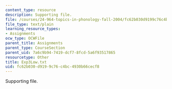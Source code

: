 ```yaml
---
content_type: resource
description: Supporting file.
file: /courses/24-964-topics-in-phonology-fall-2004/fc62b030d9199c76c4bc4930b66cecf8_Exp3Low.txt
file_type: text/plain
learning_resource_types:
- Assignments
ocw_type: OCWFile
parent_title: Assignments
parent_type: CourseSection
parent_uid: 7a6c9b94-7419-dcf7-8fcd-5a6f93517865
resourcetype: Other
title: Exp3Low.txt
uid: fc62b030-d919-9c76-c4bc-4930b66cecf8
---
```

Supporting file.